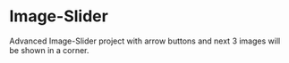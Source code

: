 # Image-Slider
 Advanced Image-Slider project with arrow buttons and next 3 images will be shown in  a corner.
